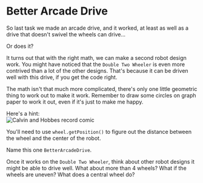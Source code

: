 Better Arcade Drive
===================

So last task we made an arcade drive, and it worked, at least as well as a drive that doesn't swivel the wheels can drive...

Or does it?

It turns out that with the right math, we can make a second robot design work. You might have noticed that the `Double Two Wheeler`
is even more contrived than a lot of the other designs. That's because it can be driven well with this drive, if you get the code right.

The math isn't that much more complicated, there's only one little geometric thing to work out to make it work.
Remember to draw some circles on graph paper to work it out, even if it's just to make me happy.

Here's a hint:  
![Calvin and Hobbes record comic](https://assets.amuniversal.com/d73efdd0dece013171ac005056a9545d)

You'll need to use `wheel.getPosition()` to figure out the distance between the wheel and the center of the robot.
 
Name this one `BetterArcadeDrive`.

Once it works on the `Double Two Wheeler`, think about other robot designs it might be able to drive well.
What about more than 4 wheels? What if the wheels are uneven? What does a central wheel do?
